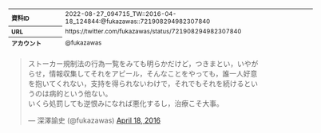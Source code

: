 <table style="font-size: 9pt; width: 610px; margin-bottom: 20px; height: 80px;">
<tbody>
    <tr>
        <th align=left>資料ID</th>
        <td align=left>2022-08-27_094715_TW::2016-04-18_124844:@fukazawas::721908294982307840</td>
    </tr>
    <tr>
        <th align=left>URL</th>
        <td align=left>https://twitter.com/fukazawas/status/721908294982307840</td>
    </tr>
    <tr>
        <th align=left>アカウント</th>
        <td align=left>@fukazawas</td>
    </tr>
    <tr>
        <th align=left>ユーザ名</th>
        <td align=left>深澤諭史</td>
    </tr>
    <tr>
        <th align=left>ツイートの記録日時</th>
        <td align=left>2022-08-27_094715_</td>
    </tr>
</tbody>
</table>
<blockquote class="twitter-tweet" data-width="450"  data-lang="ja"><p lang="ja" dir="ltr">ストーカー規制法の行為一覧をみても明らかだけど，つきまとい，いやがらせ，情報収集してそれをアピール，そんなことをやっても，誰一人好意を抱いてくれない，支持を得られないわけで，それでもそれを続けるというのは病的という他ない。<br>いくら処罰しても逆恨みになれば悪化するし，治療こそ大事。</p>&mdash; 深澤諭史 (@fukazawas) <a href="https://twitter.com/fukazawas/status/721908294982307840?ref_src=twsrc%5Etfw">April 18, 2016</a></blockquote>
<script async src="https://platform.twitter.com/widgets.js" charset="utf-8"></script>


